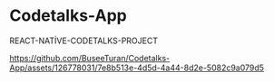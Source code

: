 # Codetalks-App
REACT-NATİVE-CODETALKS-PROJECT



https://github.com/BuseeTuran/Codetalks-App/assets/126778031/7e8b513e-4d5d-4a44-8d2e-5082c9a079d5

